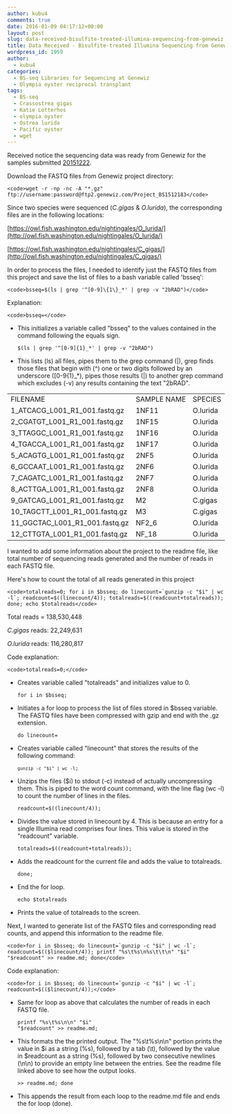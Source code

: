 ```yaml
---
author: kubu4
comments: true
date: 2016-01-09 04:17:12+00:00
layout: post
slug: data-received-bisulfite-treated-illumina-sequencing-from-genewiz
title: Data Received - Bisulfite-treated Illumina Sequencing from Genewiz
wordpress_id: 1959
author:
  - kubu4
categories:
  - BS-seq Libraries for Sequencing at Genewiz
  - Olympia oyster reciprocal transplant
tags:
  - BS-seq
  - Crassostrea gigas
  - Katie Lotterhos
  - olympia oyster
  - Ostrea lurida
  - Pacific oyster
  - wget
---
```


Received notice the sequencing data was ready from Genewiz for the samples submitted [20151222](https://robertslab.github.io/sams-notebook/2015-12-22-sample-submission-bs-seq-library-pool-to-genewiz.html).

Download the FASTQ files from Genewiz project directory:


    
    <code>wget -r -np -nc -A "*.gz" ftp://username:password@ftp2.genewiz.com/Project_BS1512183</code>



Since two species were sequenced (_C.gigas_ & _O.lurida_), the corresponding files are in the following locations:

[https://owl.fish.washington.edu/nightingales/O_lurida/](http://owl.fish.washington.edu/nightingales/O_lurida/)

[https://owl.fish.washington.edu/nightingales/C_gigas/](http://owl.fish.washington.edu/nightingales/C_gigas/)



In order to process the files, I needed to identify just the FASTQ files from this project and save the list of files to a bash variable called 'bsseq':


    
    <code>bsseq=$(ls | grep '^[0-9]\{1\}_*' | grep -v "2bRAD")</code>



Explanation:


    
    <code>bsseq=</code>







  * This initializes a variable called "bsseq" to the values contained in the command following the equals sign.




    
    <code>$(ls | grep '^[0-9]\{1\}_*' | grep -v "2bRAD")</code>







  * This lists (ls) all files, pipes them to the grep command (|), grep finds those files that begin with (^) one or two digits followed by an underscore ([0-9{1}_*), pipes those results (|) to another grep command which excludes (-v) any results containing the text "2bRAD".





<table cellpadding="0" cellspacing="0" border="0" dir="ltr" > 
<tbody >
<tr >

<td data-sheets-value="[null,2,"1_ATCACG_L001_R1_001.fastq.gz"]" >FILENAME
</td>

<td data-sheets-value="[null,2,"1_ATCACG_L001_R1_001.fastq.gz"]" >SAMPLE NAME
</td>

<td data-sheets-value="[null,2,"1_ATCACG_L001_R1_001.fastq.gz"]" >SPECIES
</td>
</tr>
<tr >

<td data-sheets-value="[null,2,"1_ATCACG_L001_R1_001.fastq.gz"]" >1_ATCACG_L001_R1_001.fastq.gz
</td>

<td data-sheets-value="[null,2,"1_ATCACG_L001_R1_001.fastq.gz"]" >1NF11
</td>

<td data-sheets-value="[null,2,"1_ATCACG_L001_R1_001.fastq.gz"]" >O.lurida
</td>
</tr>
<tr >

<td data-sheets-value="[null,2,"2_CGATGT_L001_R1_001.fastq.gz"]" >2_CGATGT_L001_R1_001.fastq.gz
</td>

<td data-sheets-value="[null,2,"2_CGATGT_L001_R1_001.fastq.gz"]" >1NF15
</td>

<td data-sheets-value="[null,2,"2_CGATGT_L001_R1_001.fastq.gz"]" >O.lurida
</td>
</tr>
<tr >

<td data-sheets-value="[null,2,"3_TTAGGC_L001_R1_001.fastq.gz"]" >3_TTAGGC_L001_R1_001.fastq.gz
</td>

<td data-sheets-value="[null,2,"3_TTAGGC_L001_R1_001.fastq.gz"]" >1NF16
</td>

<td data-sheets-value="[null,2,"3_TTAGGC_L001_R1_001.fastq.gz"]" >O.lurida
</td>
</tr>
<tr >

<td data-sheets-value="[null,2,"4_TGACCA_L001_R1_001.fastq.gz"]" >4_TGACCA_L001_R1_001.fastq.gz
</td>

<td data-sheets-value="[null,2,"4_TGACCA_L001_R1_001.fastq.gz"]" >1NF17
</td>

<td data-sheets-value="[null,2,"4_TGACCA_L001_R1_001.fastq.gz"]" >O.lurida
</td>
</tr>
<tr >

<td data-sheets-value="[null,2,"5_ACAGTG_L001_R1_001.fastq.gz"]" >5_ACAGTG_L001_R1_001.fastq.gz
</td>

<td data-sheets-value="[null,2,"5_ACAGTG_L001_R1_001.fastq.gz"]" >2NF5
</td>

<td data-sheets-value="[null,2,"5_ACAGTG_L001_R1_001.fastq.gz"]" >O.lurida
</td>
</tr>
<tr >

<td data-sheets-value="[null,2,"6_GCCAAT_L001_R1_001.fastq.gz"]" >6_GCCAAT_L001_R1_001.fastq.gz
</td>

<td data-sheets-value="[null,2,"6_GCCAAT_L001_R1_001.fastq.gz"]" >2NF6
</td>

<td data-sheets-value="[null,2,"6_GCCAAT_L001_R1_001.fastq.gz"]" >O.lurida
</td>
</tr>
<tr >

<td data-sheets-value="[null,2,"7_CAGATC_L001_R1_001.fastq.gz"]" >7_CAGATC_L001_R1_001.fastq.gz
</td>

<td data-sheets-value="[null,2,"7_CAGATC_L001_R1_001.fastq.gz"]" >2NF7
</td>

<td data-sheets-value="[null,2,"7_CAGATC_L001_R1_001.fastq.gz"]" >O.lurida
</td>
</tr>
<tr >

<td data-sheets-value="[null,2,"8_ACTTGA_L001_R1_001.fastq.gz"]" >8_ACTTGA_L001_R1_001.fastq.gz
</td>

<td data-sheets-value="[null,2,"8_ACTTGA_L001_R1_001.fastq.gz"]" >2NF8
</td>

<td data-sheets-value="[null,2,"8_ACTTGA_L001_R1_001.fastq.gz"]" >O.lurida
</td>
</tr>
<tr >

<td data-sheets-value="[null,2,"9_GATCAG_L001_R1_001.fastq.gz"]" >9_GATCAG_L001_R1_001.fastq.gz
</td>

<td data-sheets-value="[null,2,"9_GATCAG_L001_R1_001.fastq.gz"]" >M2
</td>

<td data-sheets-value="[null,2,"9_GATCAG_L001_R1_001.fastq.gz"]" >C.gigas
</td>
</tr>
<tr >

<td data-sheets-value="[null,2,"10_TAGCTT_L001_R1_001.fastq.gz"]" >10_TAGCTT_L001_R1_001.fastq.gz
</td>

<td data-sheets-value="[null,2,"10_TAGCTT_L001_R1_001.fastq.gz"]" >M3
</td>

<td data-sheets-value="[null,2,"10_TAGCTT_L001_R1_001.fastq.gz"]" >C.gigas
</td>
</tr>
<tr >

<td data-sheets-value="[null,2,"11_GGCTAC_L001_R1_001.fastq.gz"]" >11_GGCTAC_L001_R1_001.fastq.gz
</td>

<td data-sheets-value="[null,2,"11_GGCTAC_L001_R1_001.fastq.gz"]" >NF2_6
</td>

<td data-sheets-value="[null,2,"11_GGCTAC_L001_R1_001.fastq.gz"]" >O.lurida
</td>
</tr>
<tr >

<td data-sheets-value="[null,2,"12_CTTGTA_L001_R1_001.fastq.gz"]" >12_CTTGTA_L001_R1_001.fastq.gz
</td>

<td data-sheets-value="[null,2,"12_CTTGTA_L001_R1_001.fastq.gz"]" >NF_18
</td>

<td data-sheets-value="[null,2,"12_CTTGTA_L001_R1_001.fastq.gz"]" >O.lurida
</td>
</tr>
</tbody>
</table>



I wanted to add some information about the project to the readme file, like total number of sequencing reads generated and the number of reads in each FASTQ file.

Here's how to count the total of all reads generated in this project


    
    <code>totalreads=0; for i in $bsseq; do linecount=`gunzip -c "$i" | wc -l`; readcount=$((linecount/4)); totalreads=$((readcount+totalreads)); done; echo $totalreads</code>



Total reads = 138,530,448

_C.gigas_ reads: 22,249,631

_O.lurida_ reads: 116,280,817

Code explanation:


    
    <code>totalreads=0;</code>







  * Creates variable called "totalreads" and initializes value to 0.




    
    <code>for i in $bsseq;</code>







  * Initiates a for loop to process the list of files stored in $bsseq variable. The FASTQ files have been compressed with gzip and end with the .gz extension.




    
    <code>do linecount=</code>







  * Creates variable called "linecount" that stores the results of the following command:




    
    <code>`gunzip -c "$i" | wc -l`;</code>







  * Unzips the files ($i) to stdout (-c) instead of actually uncompressing them. This is piped to the word count command, with the line flag (wc -l) to count the number of lines in the files.




    
    <code>readcount=$((linecount/4));</code>







  * Divides the value stored in linecount by 4. This is because an entry for a single Illumina read comprises four lines. This value is stored in the "readcount" variable.




    
    <code>totalreads=$((readcount+totalreads));</code>







  * Adds the readcount for the current file and adds the value to totalreads.




    
    <code>done;</code>







  * End the for loop.




    
    <code>echo $totalreads</code>







  * Prints the value of totalreads to the screen.



Next, I wanted to generate list of the FASTQ files and corresponding read counts, and append this information to the readme file.


    
    <code>for i in $bsseq; do linecount=`gunzip -c "$i" | wc -l`; readcount=$(($linecount/4)); printf "%s\t%s\n%s\t\t\n" "$i" "$readcount" >> readme.md; done</code>



Code explanation:


    
    <code>for i in $bsseq; do linecount=`gunzip -c "$i" | wc -l`; readcount=$(($linecount/4));</code>







  * Same for loop as above that calculates the number of reads in each FASTQ file.




    
    <code>printf "%s\t%s\n\n" "$i" "$readcount" >> readme.md;</code>







  * This formats the the printed output. The "%s\t%s\n\n" portion prints the value in $i as a string (%s), followed by a tab (\t), followed by the value in $readcount as a string (%s), followed by two consecutive newlines (\n\n) to provide an empty line between the entries. See the readme file linked above to see how the output looks.




    
    <code>>> readme.md; done</code>







  * This appends the result from each loop to the readme.md file and ends the for loop (done).




